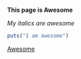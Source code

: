 **This page is Awesome**

*My italics are awesome*

```ruby
puts("I am awesome")
```

[Awesome](www.lmgtfy.com/awesome)